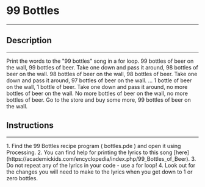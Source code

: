 

# 99 Bottles

<hr/>

## Description

<hr/>
Print the words to the "99 bottles" song in a for loop.
99 bottles of beer on the wall, 99 bottles of beer.
Take one down and pass it around, 98 bottles of beer on the wall.
98 bottles of beer on the wall, 98 bottles of beer.
Take one down and pass it around, 97 bottles of beer on the wall.
...
1 bottle of beer on the wall, 1 bottle of beer.
Take one down and pass it around, no more bottles of beer on the wall.
No more bottles of beer on the wall, no more bottles of beer.
Go to the store and buy some more, 99 bottles of beer on the wall.

## Instructions

<hr/>
1. Find the 99 Bottles recipe program ( bottles.pde ) and open it using Processing.
2. You can find help for printing the lyrics to this song [here](https://academickids.com/encyclopedia/index.php/99_Bottles_of_Beer).
3. Do not repeat any of the lyrics in your code - use a for loop!
4. Look out for the changes you will need to make to the lyrics when you get down to 1 or zero
bottles.




